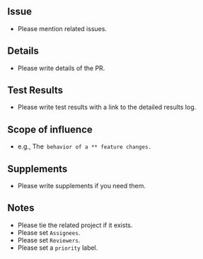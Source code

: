 ## Issue
- Please mention related issues.

## Details
- Please write details of the PR.

## Test Results
- Please write test results with a link to the detailed results log.

## Scope of influence
- e.g., The` behavior of a ** feature changes.`

## Supplements
- Please write supplements if you need them.

## Notes
- Please tie the related project if it exists.
- Please set `Assignees`.
- Please set `Reviewers`.
- Please set a `priority` label.
